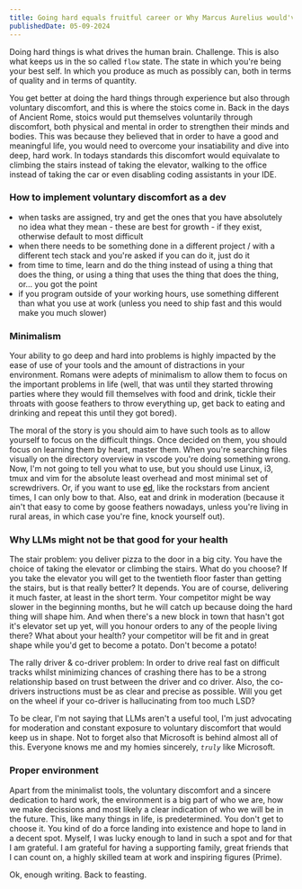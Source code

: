 ```yaml
---
title: Going hard equals fruitful career or Why Marcus Aurelius would've made a great coder
publishedDate: 05-09-2024
---
```


Doing hard things is what drives the human brain. Challenge. This is also what
keeps us in the so called `flow` state. The state in which you're being your best
self. In which you produce as much as possibly can, both in terms of quality
and in terms of quantity.

You get better at doing the hard things through experience but also through
voluntary discomfort, and this is where the stoics come in. Back in the days of
Ancient Rome, stoics would put themselves voluntarily through discomfort, both
physical and mental in order to strengthen their minds and bodies. This was
because they believed that in order to have a good and meaningful life, you would
need to overcome your insatiability and dive into deep, hard work. In todays
standards this discomfort would equivalate to climbing the stairs instead of
taking the elevator, walking to the office instead of taking the car or even
disabling coding assistants in your IDE.

<h3>How to implement voluntary discomfort as a dev</h3>
<ul>
    <li>
        when tasks are assigned, try and get the ones that you have absolutely 
        no idea what they mean - these are best for growth - if they exist, 
        otherwise default to most difficult
    </li>
    <li>
        when there needs to be something done in a different project / with a 
        different tech stack and you're asked if you can do it, just do it
    </li>
    <li>
        from time to time, learn and do the thing instead of using a thing that 
        does the thing, or using a thing that uses the thing that does the thing,
        or... you got the point
    </li>
    <li>
        if you program outside of your working hours, use something different 
        than what you use at work (unless you need to ship fast and this would 
        make you much slower)
    </li>
</ul>

<h3>Minimalism</h3>
Your ability to go deep and hard into problems is highly impacted by the ease 
of use of your tools and the amount of distractions in your environment. Romans 
were adepts of minimalism to allow them to focus on the important problems in 
life (well, that was until they started throwing parties where they would fill 
themselves with food and drink, tickle their throats with goose feathers to 
throw everything up, get back to eating and drinking and repeat this until they 
got bored).

The moral of the story is you should aim to have such tools as to allow yourself
to focus on the difficult things. Once decided on them, you should focus on
learning them by heart, master them. When you're searching files visually on
the directory overview in vscode you're doing something wrong. Now, I'm not
going to tell you what to use, but you should use Linux, i3, tmux and vim for
the absolute least overhead and most minimal set of screwdrivers. Or, if you
want to use <a href="https://www.gnu.org/software/ed/manual/ed_manual.html" rel="noopener noreferrer" target="_blank">ed</a>,
like the rockstars from ancient times, I can only bow to that.
Also, eat and drink in moderation (because it ain't that easy to come by goose
feathers nowadays, unless you're living in rural areas, in which case you're
fine, knock yourself out).

<h3>Why LLMs might not be that good for your health</h3>
The stair problem: you deliver pizza to the door in a big city. You have the 
choice of taking the elevator or climbing the stairs. What do you choose? If 
you take the elevator you will get to the twentieth floor faster than getting 
the stairs, but is that really better? It depends. You are of course, delivering
it much faster, at least in the short term. Your competitor might be way slower 
in the beginning months, but he will catch up because doing the hard thing will 
shape him. And when there's a new block in town that hasn't got it's elevator 
set up yet, will you honour orders to any of the people living there? What about
your health? your competitor will be fit and in great shape while you'd get to 
become a potato. Don't become a potato!

The rally driver & co-driver problem: In order to drive real fast on difficult
tracks whilst minimizing chances of crashing there has to be a strong
relationship based on trust between the driver and co driver. Also, the
co-drivers instructions must be as clear and precise as possible. Will you get
on the wheel if your co-driver is hallucinating from too much LSD?

To be clear, I'm not saying that LLMs aren't a useful tool, I'm just advocating
for moderation and constant exposure to voluntary discomfort that would keep us
in shape. Not to forget also that Microsoft is behind almost all of this.
Everyone knows me and my homies sincerely, <i>`truly`</i> like Microsoft.

<h3>Proper environment</h3>
Apart from the minimalist tools, the voluntary discomfort and a sincere 
dedication to hard work, the environment is a big part of who we are, how we 
make decissions and most likely a clear indication of who we will be in the 
future. This, like many things in life, is predetermined. You don't get to 
choose it. You kind of do a force landing into existence and hope to land in a
decent spot. Myself, I was lucky enough to land in such a spot and for that I am
grateful. I am grateful for having a supporting family, great friends that I can
count on, a highly skilled team at work and inspiring figures (Prime).

Ok, enough writing. Back to feasting.

<style>
    body {
        color: var(--prose-body-color);   
    }

    ul {
        margin: 0;
        padding-left: 1rem;
    }

    a {
      padding-block: 0.25rem;

      text-decoration: none;
      color: var(--prose-links-color);
      text-decoration-line: underline;
      text-decoration-style: solid;
      text-decoration-color: var(--prose-links-underline-color);

      font-weight: 500;

      &:hover {
        color: var(--nav-hover-color);
      }
    }
</style>
